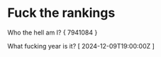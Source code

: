 # Fuck the rankings

Who the hell am I?
{ 7941084 }

What fucking year is it?
[ 2024-12-09T19:00:00Z ]
